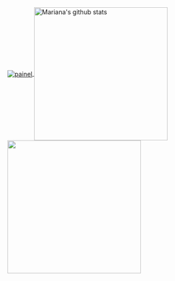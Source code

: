 

<a href="https://ibb.co/8rJ6b7s"> 
  <img  align="center" src="https://i.ibb.co/x1yJY7L/painel.png" alt="painel" border="0">
</a>


<a href="https://github.com/marimendes/github-readme-stats">
  <img align="center" width="300px" src="https://github-readme-stats.anuraghazra1.vercel.app/api?username=marimendes&show_icons=true&include_all_commits=true&theme=radical" alt="Mariana's github stats" />
</a>


<a href="https://github.com/marimendes/github-readme-stats">
  <!-- Change the `github-readme-stats.anuraghazra1.vercel.app` to `github-readme-stats.vercel.app`  -->
  <img align="center" width="300px" src="https://github-readme-stats.vercel.app/api/top-langs/?username=marimendes&layout=compact&theme=radical" />
</a>



